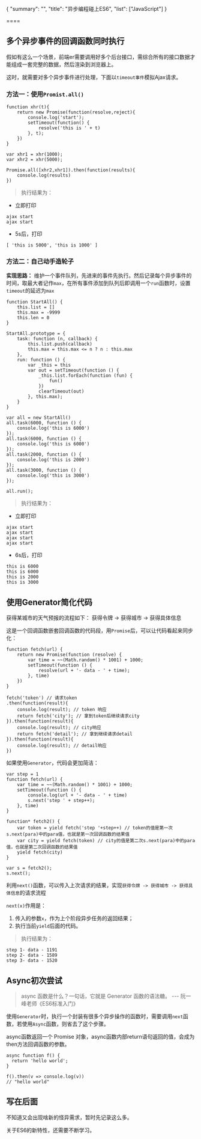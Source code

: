 {
    "summary": "",
    "title": "异步编程碰上ES6",
    "list": ["JavaScript"]
}

====


## 多个异步事件的回调函数同时执行

假如有这么一个场景，前端er需要调用好多个后台接口，需综合所有的接口数据才能组成一套完整的数据，然后渲染到浏览器上。

这时，就需要对多个异步事件进行处理，下面以`timeout事件`模拟Ajax请求。

### 方法一：使用`Promist.all()`
```
function xhr(t){
    return new Promise(function(resolve,reject){
        console.log('start');
        setTimeout(function() {
            resolve('this is ' + t)
        }, t);
    })
}

var xhr1 = xhr(1000);
var xhr2 = xhr(5000);

Promise.all([xhr2,xhr1]).then(function(results){
    console.log(results)
})

```

> 执行结果为： 
- 立即打印 
```
ajax start
ajax start
```
- 5s后，打印 
```
[ 'this is 5000', 'this is 1000' ]
```



### 方法二：自己动手造轮子

**实现思路：** 维护一个事件队列，先进来的事件先执行。然后记录每个异步事件的时间，取最大者记作`max`，在所有事件添加到队列后即调用一个`run`函数时，设置`timeout`的延迟为`max`

```
function StartAll() {
    this.list = []
    this.max = -9999
    this.len = 0
}

StartAll.prototype = {
    task: function (n, callback) {
        this.list.push(callback)
        this.max = this.max <= n ? n : this.max
    },
    run: function () {
        var _this = this
        var out = setTimeout(function () {
            _this.list.forEach(function (fun) {
                fun()
            })
            clearTimeout(out)
        }, this.max);
    }
}

var all = new StartAll()
all.task(6000, function () {
    console.log('this is 6000')
});
all.task(6000, function () {
    console.log('this is 6000')
});
all.task(2000, function () {
    console.log('this is 2000')
});
all.task(3000, function () {
    console.log('this is 3000')
});

all.run();
```

> 执行结果为： 
- 立即打印 
```
ajax start
ajax start
ajax start
ajax start
```
- 6s后，打印 
```
this is 6000
this is 6000
this is 2000
this is 3000
```

## 使用Generator简化代码

获得某城市的天气预报的流程如下：
获得令牌 -> 获得城市 -> 获得具体信息

这是一个回调函数嵌套回调函数的代码段，用`Promise`后，可以让代码看起来同步化：

```
function fetch(url) {
    return new Promise(function (resolve) {
        var time = ~~(Math.random() * 1001) + 1000;
        setTimeout(function () {
            resolve(url + '- data - ' + time);
        }, time)
    })
}

fetch('token') // 请求token
.then(function(result){ 
    console.log(result); // token 响应
    return fetch('city'); // 拿到token后继续请求city
}).then(function(result){
    console.log(result); // city响应
    return fetch('detail'); // 拿到继续请求detail
}).then(function(result){
    console.log(result); // detail响应
})
```

如果使用`Generator`，代码会更加简洁：

```
var step = 1
function fetch(url) {
    var time = ~~(Math.random() * 1001) + 1000;
    setTimeout(function () {
        console.log(url + '- data - ' + time)
        s.next('step ' + step++);
    }, time)
}

function* fetch2() {
    var token = yield fetch('step '+step++) // token的值是第一次s.next(para)中的para值，也就是第一次回调函数的结果值
    var city = yield fetch(token) // city的值是第二次s.next(para)中的para值，也就是第二次回调函数的结果值
    yield fetch(city)
}

var s = fetch2();
s.next();
```
利用`next()`函数，可以传入上次请求的结果，实现`获得令牌 -> 获得城市 -> 获得具体信息`的请求流程

`next(x)`作用是：

1. 传入的参数`x`，作为上个阶段异步任务的返回结果；
2. 执行当前`yield`后面的代码。

> 执行结果为：

```
step 1- data - 1191
step 2- data - 1589
step 3- data - 1520
```

## Async初次尝试
> async 函数是什么？一句话，它就是 Generator 函数的语法糖。 
    --- 阮一峰老师《ES6标准入门》

使用`Generator`时，执行一个封装有很多个异步操作的函数时，需要调用`next`函数，若使用`Async`函数，则省去了这个步骤。

async函数返回一个 Promise 对象，async函数内部return语句返回的值，会成为then方法回调函数的参数。

```
async function f() {
  return 'hello world';
}

f().then(v => console.log(v))
// "hello world"
```

## 写在后面

不知道又会出现啥新的怪异需求，暂时先记录这么多。

关于ES6的新特性，还需要不断学习。